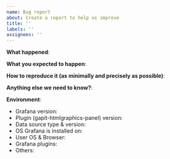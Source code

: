 ```yaml
---
name: Bug report
about: Create a report to help us improve
title: ''
labels: ''
assignees: ''
---
```


<!--
Please use this template to create your bug report. By providing as much info as possible you help us understand the issue, reproduce it and resolve it for you quicker. Therefor take a couple of extra minutes to make sure you have provided all info needed.

PROTIP: record your screen and attach it as a gif to showcase the issue.
-->

**What happened**:

**What you expected to happen**:

**How to reproduce it (as minimally and precisely as possible)**:

**Anything else we need to know?**:

**Environment**:

- Grafana version:
- Plugin (gapit-htmlgraphics-panel) version:
- Data source type & version:
- OS Grafana is installed on:
- User OS & Browser:
- Grafana plugins:
- Others:
